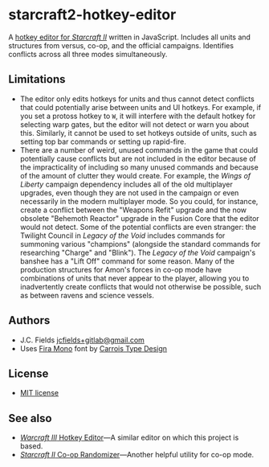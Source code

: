 # starcraft2-hotkey-editor

A [hotkey editor for *Starcraft II*](https://jcfields.gitlab.io/starcraft2-hotkey-editor/) written in JavaScript. Includes all units and structures from versus, co-op, and the official campaigns. Identifies conflicts across all three modes simultaneously.

## Limitations

- The editor only edits hotkeys for units and thus cannot detect conflicts that could potentially arise between units and UI hotkeys. For example, if you set a protoss hotkey to `W`, it will interfere with the default hotkey for selecting warp gates, but the editor will not detect or warn you about this. Similarly, it cannot be used to set hotkeys outside of units, such as setting top bar commands or setting up rapid-fire.
- There are a number of weird, unused commands in the game that could potentially cause conflicts but are not included in the editor because of the impracticality of including so many unused commands and because of the amount of clutter they would create. For example, the *Wings of Liberty* campaign dependency includes all of the old multiplayer upgrades, even though they are not used in the campaign or even necessarily in the modern multiplayer mode. So you could, for instance, create a conflict between the "Weapons Refit" upgrade and the now obsolete "Behemoth Reactor" upgrade in the Fusion Core that the editor would not detect. Some of the potential conflicts are even stranger: the Twilight Council in *Legacy of the Void* includes commands for summoning various "champions" (alongside the standard commands for researching "Charge" and "Blink"). The *Legacy of the Void* campaign's banshee has a "Lift Off" command for some reason. Many of the production structures for Amon's forces in co-op mode have combinations of units that never appear to the player, allowing you to inadvertently create conflicts that would not otherwise be possible, such as between ravens and science vessels.

## Authors

- J.C. Fields <jcfields+gitlab@gmail.com>
- Uses [Fira Mono](https://github.com/mozilla/Fira) font by [Carrois Type Design](http://www.carrois.com/)

## License

- [MIT license](http://opensource.org/licenses/mit-license.php)

## See also

- [*Warcraft III* Hotkey Editor](https://gitlab.com/jcfields/warcraft3-hotkey-editor)—A similar editor on which this project is based.
- [*Starcraft II* Co-op Randomizer](https://gitlab.com/jcfields/starcraft2-coop-randomizer)—Another helpful utility for co-op mode.
